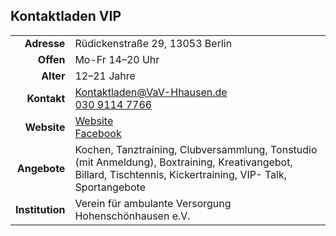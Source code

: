 ## Kontaktladen VIP

|||
-:|:-
**Adresse** |     Rüdickenstraße 29, 13053 Berlin
**Offen** |       Mo-Fr 14–20 Uhr
**Alter** |       12–21 Jahre
**Kontakt** |     [Kontaktladen@VaV-Hhausen.de](mailto:Kontaktladen@VaV-Hhausen.de)<br><a href="tel:+493091147766">030 9114 7766</a>
**Website** |    <a target="_blank" href="http://www.vav-hhausen.de/Kontaktladen/kontaktladen-start.html">Website</a><br><a target="_blank" href="https://www.facebook.com/JFEkontaktladenVIP/">Facebook</a>
**Angebote** |    Kochen, Tanztraining, Clubversammlung, Tonstudio (mit Anmeldung), Boxtraining, Kreativangebot, Billard, Tischtennis, Kickertraining, VIP- Talk, Sportangebote                   
**Institution** | Verein für ambulante Versorgung Hohenschönhausen e.V.

<div id="gmap"></div>
<script>window.onload = showMap()</script>
